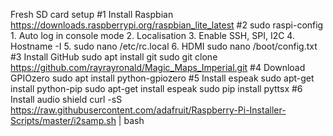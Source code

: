 Fresh SD card setup
#1 Install Raspbian
https://downloads.raspberrypi.org/raspbian_lite_latest
#2 sudo raspi-config
    1. Auto log in console mode
    2. Localisation
    3. Enable SSH, SPI, I2C
    4. Hostname -I
    5. sudo nano /etc/rc.local
    6. HDMI sudo nano /boot/config.txt
#3 Install GitHub
sudo apt install git
sudo git clone https://github.com/rayrayronald/Magic_Maps_Imperial.git
#4 Download GPIOzero
sudo apt install python-gpiozero
#5 Install espeak
sudo apt-get install python-pip
sudo apt-get install espeak
sudo pip install pyttsx
#6 Install audio shield
curl -sS https://raw.githubusercontent.com/adafruit/Raspberry-Pi-Installer-Scripts/master/i2samp.sh | bash

